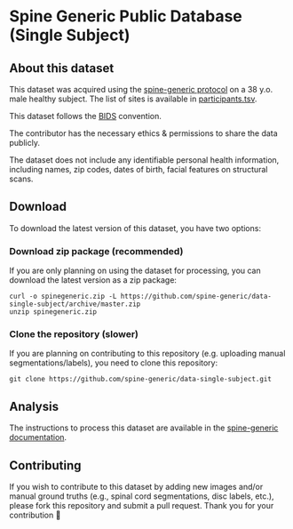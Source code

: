 # Spine Generic Public Database (Single Subject)

## About this dataset

This dataset was acquired using the [spine-generic protocol](http://spinalcordmri.org/protocols)
on a 38 y.o. male healthy subject. The list of sites is available in [participants.tsv](./participants.tsv).

This dataset follows the [BIDS](https://bids.neuroimaging.io/) convention.

The contributor has the necessary ethics & permissions to share the data publicly.

The dataset does not include any identifiable personal health information, including names,
zip codes, dates of birth, facial features on structural scans.

## Download

To download the latest version of this dataset, you have two options:

### Download zip package (recommended)

If you are only planning on using the dataset for processing, you can download the latest version as a zip package:

~~~
curl -o spinegeneric.zip -L https://github.com/spine-generic/data-single-subject/archive/master.zip
unzip spinegeneric.zip
~~~

### Clone the repository (slower)

If you are planning on contributing to this repository (e.g. uploading manual segmentations/labels), you need to clone this repository:
~~~
git clone https://github.com/spine-generic/data-single-subject.git
~~~

## Analysis

The instructions to process this dataset are available in the [spine-generic documentation](https://spine-generic.readthedocs.io/en/latest/documentation.html#analysis-pipeline).

## Contributing

If you wish to contribute to this dataset by adding new images and/or manual ground truths (e.g., spinal cord segmentations, disc labels, etc.), please fork this repository and submit a pull request. Thank you for your contribution 🎉 
